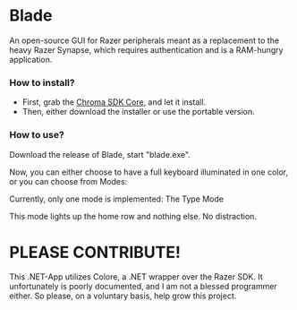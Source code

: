 # Blade
An open-source GUI for Razer peripherals meant as a replacement to the heavy Razer Synapse, which requires authentication and is a RAM-hungry application.

### How to install?

- First, grab the [Chroma SDK Core](https://assets.razerzone.com/dev_portal/downloads/Razer_Chroma_SDK_Core_v1.10.6.exe), and let it install.
- Then, either download the installer or use the portable version.

### How to use?

Download the release of Blade, start "blade.exe".

Now, you can either choose to have a full keyboard illuminated in one color, or you can choose from Modes:

Currently, only one mode is implemented: The Type Mode

This mode lights up the home row and nothing else. No distraction.

# PLEASE CONTRIBUTE!
This .NET-App utilizes Colore, a .NET wrapper over the Razer SDK. It unfortunately is poorly documented, and I am not a blessed programmer either.
So please, on a voluntary basis, help grow this project.
